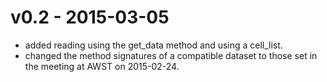 # v0.2 - 2015-03-05 #

- added reading using the get_data method and using a cell_list.
- changed the method signatures of a compatible dataset to those set in the
  meeting at AWST on 2015-02-24.
